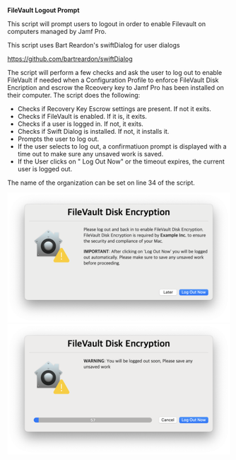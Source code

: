 **FileVault Logout Prompt**

This script will prompt users to logout in order to enable Filevault on computers managed by Jamf Pro. 

This script uses Bart Reardon's swiftDialog for user dialogs

https://github.com/bartreardon/swiftDialog

The script will perform a few checks and ask the user to log out to enable FileVault if needed when a Configuration Profile to enforce FileVault Disk Encription and escrow the Rceovery key to Jamf Pro has been installed on their computer. The script does the following:

- Checks if Recovery Key Escrow settings are present.  If not it exits.
- Checks if FileVault is enabled.  If it is, it exits.
- Checks if a user is logged in. If not, it exits.
- Checks if Swift Dialog is installed. If not, it installs it.
- Prompts the user to log out.
- If the user selects to log out, a confirmatiuon prompt is displayed with a time out to make sure any unsaved work is saved.
- If the User clicks on " Log Out Now" or the timeout expires, the current user is logged out.

The name of the organization can be set on line 34 of the script.

<img width="727" alt="Screenshot 2025-04-14 at 22 51 26" src="https://github.com/Sdelsaz/FileVault-Logout-Prompt/blob/main/Screenshot%201.png" />
<img width="727" alt="Screenshot 2025-04-14 at 22 51 39" src="https://github.com/Sdelsaz/FileVault-Logout-Prompt/blob/main/Screenshot%202.png" />
